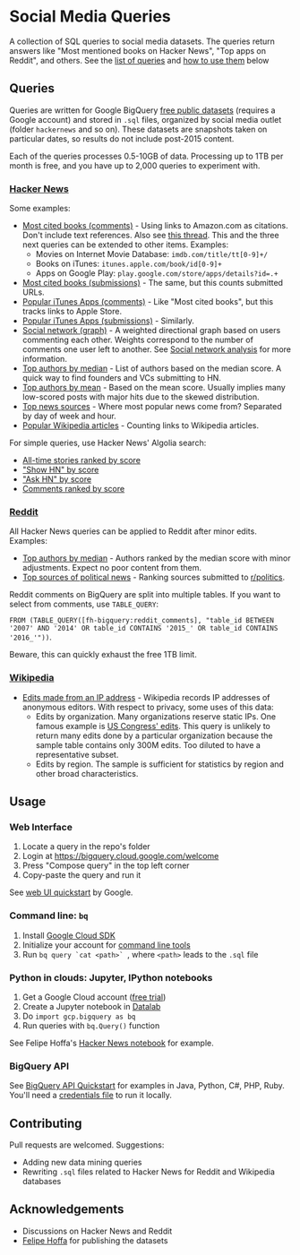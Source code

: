 # Social Media Queries

A collection of SQL queries to social media datasets. The queries return answers like "Most mentioned books on Hacker News", "Top apps on Reddit", and others. See the [list of queries](#queries) and [how to use them](#usage) below

## Queries

Queries are written for Google BigQuery [free public datasets](https://bigquery.cloud.google.com/) (requires a Google account) and stored in `.sql` files, organized by social media outlet (folder `hackernews` and so on). These datasets are snapshots taken on particular dates, so results do not include post-2015 content.

Each of the queries processes 0.5-10GB of data. Processing up to 1TB per month is free, and you have up to 2,000 queries to experiment with.

### [Hacker News](https://news.ycombinator.com/)

Some examples:

* [Most cited books (comments)](hackernews/amazon-books-in-text.sql) - Using links to Amazon.com as citations. Don't include text references. Also see [this thread](https://news.ycombinator.com/item?id=10924741). This and the three next queries can be extended to other items. Examples:
  - Movies on Internet Movie Database: `imdb.com/title/tt[0-9]+/`
  - Books on iTunes: `itunes.apple.com/book/id[0-9]+`
  - Apps on Google Play: `play.google.com/store/apps/details?id=.+`
* [Most cited books (submissions)](hackernews/amazon-books-in-url.sql) - The same, but this counts submitted URLs.
* [Popular iTunes Apps (comments)](hackernews/itunes-apps-in-text.sql) - Like "Most cited books", but this tracks links to Apple Store. 
* [Popular iTunes Apps (submissions)](hackernews/itunes-apps-in-url.sql) - Similarly.
* [Social network (graph)](hackernews/social-network.sql) - A weighted directional graph based on users commenting each other. Weights correspond to the number of comments one user left to another. See [Social network analysis](https://en.wikipedia.org/wiki/Social_network_analysis) for more information.
* [Top authors by median](hackernews/top-authors-median.sql) - List of authors based on the median score. A quick way to find founders and VCs submitting to HN.
* [Top authors by mean](hackernews/top-authors-mean.sql) - Based on the mean score. Usually implies many low-scored posts with major hits due to the skewed distribution.
* [Top news sources](hackernews/top-news-sources.sql) - Where most popular news come from? Separated by day of week and hour.
* [Popular Wikipedia articles](hackernews/wikipedia-pages-in-url.sql) - Counting links to Wikipedia articles. 

For simple queries, use Hacker News' Algolia search:

* [All-time stories ranked by score](https://hn.algolia.com/?query=&sort=byPopularity&prefix&page=0&dateRange=all&type=story)
* ["Show HN" by score](https://hn.algolia.com/?query=show%20hn&sort=byPopularity&prefix&page=0&dateRange=all&type=story)
* ["Ask HN" by score](https://hn.algolia.com/?query=ask%20hn&sort=byPopularity&prefix&page=0&dateRange=all&type=story)
* [Comments ranked by score](https://hn.algolia.com/?query=&sort=byPopularity&prefix&page=0&dateRange=all&type=comment)

### [Reddit](http://reddit.com/)

All Hacker News queries can be applied to Reddit after minor edits. Examples:

* [Top authors by median](reddit/top-authors-median.sql) - Authors ranked by the median score with minor adjustments. Expect no poor content from them.
* [Top sources of political news](reddit/posts-top-domains.sql) - Ranking sources submitted to [r/politics](http://reddit.com/r/politics).

Reddit comments on BigQuery are split into multiple tables. If you want to select from comments, use `TABLE_QUERY`:

  `FROM (TABLE_QUERY([fh-bigquery:reddit_comments], "table_id BETWEEN '2007' AND '2014' OR table_id CONTAINS '2015_' OR table_id CONTAINS '2016_'"))`.

Beware, this can quickly exhaust the free 1TB limit.

### [Wikipedia](https://www.wikipedia.org/)

* [Edits made from an IP address](wikipedia/edits-by-organization.sql) - Wikipedia records IP addresses of anonymous editors. With respect to privacy, some uses of this data: 
  - Edits by organization. Many organizations reserve static IPs. One famous example is [US Congress' edits](https://en.wikipedia.org/wiki/United_States_Congressional_staff_edits_to_Wikipedia). This query is unlikely to return many edits done by a particular organization because the sample table contains only 300M edits. Too diluted to have a representative subset. 
  - Edits by region. The sample is sufficient for statistics by region and other broad characteristics.

## Usage

### Web Interface

1. Locate a query in the repo's folder
2. Login at <https://bigquery.cloud.google.com/welcome>
3. Press "Compose query" in the top left corner
4. Copy-paste the query and run it

See [web UI quickstart](https://cloud.google.com/bigquery/web-ui-quickstart) by Google.

### Command line: `bq`

1. Install [Google Cloud SDK](https://cloud.google.com/sdk/downloads)
2. Initialize your account for [command line tools](https://cloud.google.com/bigquery/bq-command-line-tool)
3. Run ``bq query `cat <path>` ``, where `<path>` leads to the `.sql` file

### Python in clouds: Jupyter, IPython notebooks

1. Get a Google Cloud account ([free trial](https://console.cloud.google.com/freetrial))
2. Create a Jupyter notebook in [Datalab](https://cloud.google.com/datalab/)
3. Do `import gcp.bigquery as bq`
4. Run queries with `bq.Query()` function

See Felipe Hoffa's [Hacker News notebook](https://github.com/fhoffa/notebooks/blob/master/analyzing%20hacker%20news.ipynb) for example.

### BigQuery API

See [BigQuery API Quickstart](https://cloud.google.com/bigquery/bigquery-api-quickstart) for examples in Java, Python, C#, PHP, Ruby. You'll need a [credentials file](https://developers.google.com/identity/protocols/application-default-credentials) to run it locally.

## Contributing

Pull requests are welcomed. Suggestions:

* Adding new data mining queries
* Rewriting `.sql` files related to Hacker News for Reddit and Wikipedia databases

## Acknowledgements

* Discussions on Hacker News and Reddit
* [Felipe Hoffa](https://twitter.com/felipehoffa) for publishing the datasets
